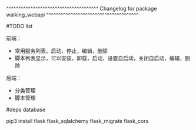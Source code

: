 ^^^^^^^^^^^^^^^^^^^^^^^^^^^^^^^^^^^^^^
Changelog for package walking_webapi
^^^^^^^^^^^^^^^^^^^^^^^^^^^^^^^^^^^^^^

#TODO list

前端：
- 常用服务列表，启动，停止，编辑，删除
- 脚本列表显示，可以安装，卸载，启动，设置自启动，关闭自启动，编辑，删除

后端：
- 分类管理
- 脚本管理


#deps database

pip3 install flask flask_sqlalchemy flask_migrate flask_cors

